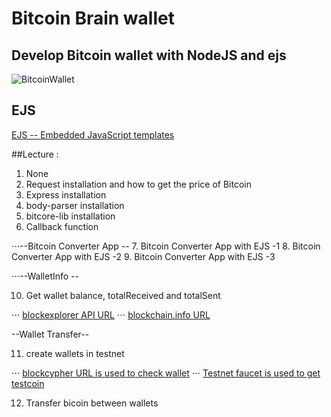 # Bitcoin Brain wallet

## Develop Bitcoin wallet with NodeJS and ejs


![BitcoinWallet](./Img/BitcoinBrainwallet.gif)

## EJS 

[EJS -- Embedded JavaScript templates](http://ejs.co/)

##Lecture :
1. None
2. Request installation and how to get the price of Bitcoin
3. Express installation
4. body-parser installation
5. bitcore-lib installation
6. Callback function

⋅⋅⋅--Bitcoin Converter App --
7. Bitcoin Converter App with EJS -1
8. Bitcoin Converter App with EJS -2
9. Bitcoin Converter App with EJS -3

⋅⋅⋅--WalletInfo --

10. Get wallet balance, totalReceived and totalSent

⋅⋅⋅ [blockexplorer API URL](https://blockexplorer.com/api-ref)
⋅⋅⋅ [blockchain.info URL](https://blockchain.info/)

--Wallet Transfer--

11. create wallets in testnet

⋅⋅⋅ [blockcypher URL is used to check wallet](https://live.blockcypher.com/)
⋅⋅⋅ [Testnet faucet is used to get testcoin](https://testnet.manu.backend.hamburg/faucet)

12. Transfer bicoin between wallets
